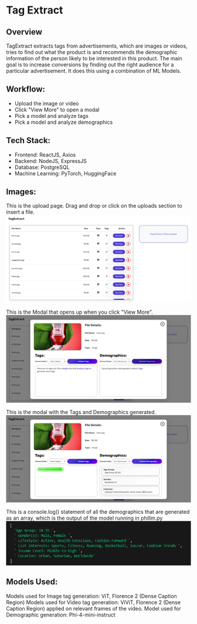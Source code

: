 # Tag Extract

## Overview
TagExtract extracts tags from advertisements, which are images or videos, tries to find out what the product is and recommends the demographic information of the person likely to be interested in this product. The main goal is to increase conversions by finding out the right audience for a particular advertisement. It does this using a combination of ML Models.

## Workflow:
- Upload the image or video
- Click "View More" to open a modal
- Pick a model and analyze tags
- Pick a model and analyze demographics

## Tech Stack:
- Frontend: ReactJS, Axios
- Backend: NodeJS, ExpressJS
- Database: PostgreSQL
- Machine Learning: PyTorch, HuggingFace

## Images:
This is the upload page. Drag and drop or click on the uploads section to insert a file.
![screenshot](images/TagExtract1.png)

This is the Modal that opens up when you click "View More".
![screenshot](images/TagExtract2.png)

This is the modal with the Tags and Demographics generated.
![screenshot](images/TagExtract3.png)

This is a console.log() statement of all the demographics that are generated as an array, which is the output of the model running in phillm.py
![screenshot](images/TagExtract4.png)

## Models Used:
Models used for Image tag generation: ViT, Florence 2 (Dense Caption Region)
Models used for Video tag generation: ViViT, Florence 2 (Dense Caption Region) applied on relevant frames of the video.
Model used for Demographic generation: Phi-4-mini-instruct


